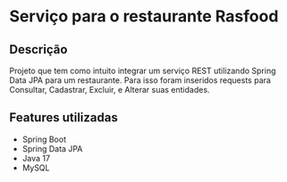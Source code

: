 # Serviço para o restaurante Rasfood

## Descrição
Projeto que tem como intuito integrar um serviço REST utilizando Spring Data JPA para um restaurante. Para isso foram inseridos requests para Consultar, Cadastrar, Excluir, e Alterar suas entidades.

## Features utilizadas
* Spring Boot
* Spring Data JPA
* Java 17
* MySQL
